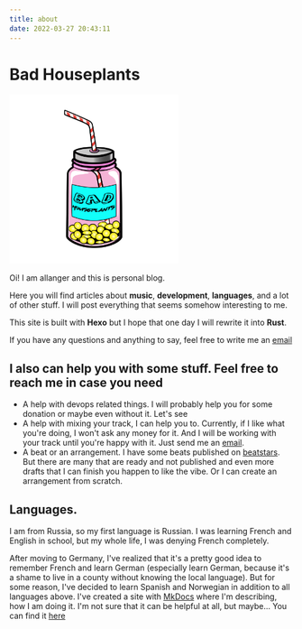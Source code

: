 ```yaml
---
title: about
date: 2022-03-27 20:43:11
---
```


# Bad Houseplants
<img src="../img/big_logo.png" alt="drawing" width="300"/>

Oi! I am allanger and this is personal blog. 

Here you will find articles about **music**, **development**, **languages**, and a lot of other stuff. I will post everything that seems somehow interesting to me. 

This site is built with **Hexo** but I hope that one day I will rewrite it into **Rust**.

If you have any questions and anything to say, feel free to write me an [email](mailto:allanger@zohomail.com)

## I also can help you with some stuff. Feel free to reach me in case you need
  - A help with devops related things. I will probably help you for some donation or maybe even without it. Let's see
  - A help with mixing your track, I can help you to. Currently, if I like what you're doing, I won't ask any money for it. And I will be working with your track until you're happy with it. Just send me an [email](mailto:allanger@zohomail.com).
  - A beat or an arrangement. I have some beats published on [beatstars](https://beatsstars.com/allanger). But there are many that are ready and not published and even more drafts that I can finish you happen to like the vibe. Or I can create an arrangement from scratch.

## Languages.

I am from Russia, so my first language is Russian. I was learning French and English in school, but my whole life, I was denying French completely.

After moving to Germany, I've realized that it's a pretty good idea to remember French and learn German (especially learn German, because it's a shame to live in a county without knowing the local language). But for some reason, I've decided to learn Spanish and Norwegian in addition to all languages above. I've created a site with [MkDocs](mkdocs.org/) where I'm describing, how I am doing it. I'm not sure that it can be helpful at all, but maybe... You can find it [here](https://languages.fluentbeat.online)


